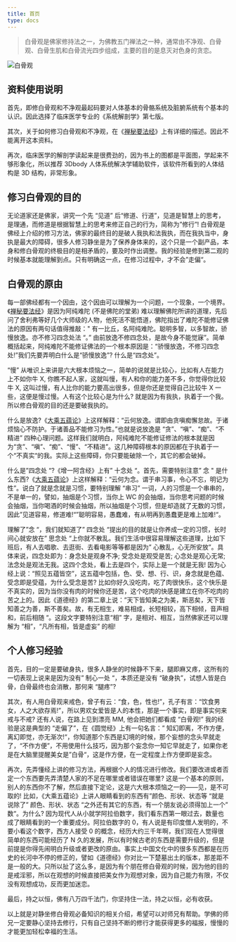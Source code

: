 ```yaml
---
title: 首页
type: docs
---
```

>白骨观是佛家修持法之一，为佛教五门禅法之一种，通常由不净观、白骨观、白骨生肌和白骨流光四步组成，主要的目的是息灭对色身的贪恋。

![白骨观](/bgg.png "白骨观")

## 资料使用说明

首先，即修白骨观和不净观最起码要对人体基本的骨骼系统及脏腑系统有个基本的认识。因此选择了临床医学专业的《系统解剖学》第七版。

其次，关于如何修习白骨观和不净观，在《[禅秘要法经](https://fojing.app/docs/chan_mi_yao_fa_jing/)》上有详细的描述。因此不能离开这本资料。

再次，临床医学的解剖学读起来是很费劲的，因为书上的图都是平面图，学起来不够形象化，所以推荐 3Dbody 人体系统解决学辅助软件，该软件所看到的人体结构是 3D 结构，非常形象。

## 修习白骨观的目的

无论道家还是佛家，讲究一个先 “见道” 后“修道、行道”，见道是智慧上的思考，是理通，而修道是根据智慧上的思考来修正自己的行为，简称为”修行”! 白骨观是佛经上介绍的修习方法，佛家的最终目的是破人我执和法我执，而在我执当中，身执是最大的障碍，很多人修习静坐是为了保养身体来的，这个只是一个副产品，本身和修白骨观的终极目的是相矛盾的，要及时作出调整。我的经验是修到第二观的时候基本就能理解到点。只有明确这一点，在修习过程中，才不会”走偏“。

## 白骨观的原由

每一部佛经都有一个因由，这个因由可以理解为一个问题，一个现象，一个境界。《[禅秘要法经](https://fojing.app/docs/chan_mi_yao_fa_jing/)》是因为阿纯难陀 (不是佛陀的堂弟) 难以理解佛陀所讲的道理，先后问了舍利弗等好几个大师级的人物，他死活不能悟道，佛陀指出了难陀不能修证佛法的原因有两句话值得推敲：" 有一比丘，名阿纯难陀。聪明多智，以多智故，骄慢放逸。亦不修习四念处法 “。” 由前放逸不修四念处，是故今身不能觉寐”。简单概括起来，阿纯难陀不能修证佛法的一个根本原因是：“骄慢放逸，不修习四念处!”我们先要弄明白什么是“骄慢放逸”? 什么是“四念处”。

“慢” 从唯识上来讲是六大根本烦恼之一，简单的说就是比较心，比如有人在能力上不如你牛 X, 你瞧不起人家，这就叫慢，有人和你的能力差不多，你觉得你比较牛 X, 这叫过慢，有人比你的能力要高出很多，但是你还是觉得自己比较牛 X 一些，这便是慢过慢。人有这个比较心是为什么? 就是因为有我执，执着于一个我。所以修白骨观的目的还是要破我执的。

什么是放逸?《[大乘五蕴论](https://fojing.app/docs/da_cheng_wu_yun_lun/)》上这样解释：“云何放逸。谓即由贪嗔痴懈怠故。于诸烦恼心不防护。于诸善品不能修习为性。”也就是说放逸是 “贪”、“嗔”、“痴”、“不精进” 四种心理问题。这样我们就明白，阿纯难陀不能修证修法的根本就是因为“贪”、“嗔”、“痴”、“慢”、“不精进”。这几种障碍根本的原因都在于执着于一个“不真实“的我。实际上这些障碍，你只要能破除一个，其它的都会破掉。

什么是”四念处 “?《增一阿含经》上有” 十念处 “。首先，需要特别注意” 念 " 是什么东西?《[大乘五蕴论](https://fojing.app/docs/da_cheng_wu_yun_lun/)》上这样解释：“云何为念。谓于串习事，令心不忘，明记为性”。说白了就是念就是习惯，要特别理解 “串习” 一词，人的习惯是一个串串的，不是单一的，譬如，抽烟是个习惯，当你上 WC 的会抽烟，当你思考问题的时候会抽烟，当你喝酒的时候会抽烟，所以抽烟是个习惯，但是却造就了无数的习惯， 因此”见道容易，修道难!“”聪明容易，愚蠢难，有从明再到愚蠢更是难上加难!“。

理解了”念 “，我们就知道了” 四念处 “提出的目的就是让你养成一定的习惯，长时间心就安放在” 思念处 “上你就不散乱。我们生活中很容易理解这些道理，比如下班后，有人去唱歌、去逛街、去看电影等等都是因为” 心散乱，心无所安放”。具体来说，四念处即为：身念处是观身不净; 受念处是观受是苦; 心念处是观心无常; 法念处是观法无我。这四个念处，看上去是四个，实际上是一个就是无我! 因为心经上说：“照见五蕴皆空”，这五蕴中包括，色、受、想、行、识，身念就是色蕴、受念即是受蕴，为什么受念是苦? 比如你好久没吃肉，吃了肉很快乐，这个快乐是不真实的，因为当你没有肉的时候你还是苦，这个吃肉的快感是建立在你不吃肉的苦之上的。因此《道德经》的第二章上说：”天下皆知美之为美，斯恶矣，天下皆知善之为善，斯不善矣。故，有无相生，难易相成，长短相较，高下相倾，音声相和，前后相随 “。这段文字要特别注意“相” 字，是相对、相互，当然佛家还可以理解为 “相”，“凡所有相，皆是虚妄” 的相!

## 个人修习经验

首先，目的一定是要破身执，很多人静坐的时候静不下来，腿即麻又疼，这所有的一切表现上说来是因为没有” 制心一处 “，本质还是没有 “破身执”，试想人皆是白骨，白骨最终也会消散，那何来 “腿疼”?

其次，有人用白骨观来戒色，曾子有云：“食，色，性也!”，孔子有言：“饮食男女，人之大欲存焉!”，所以男欢女爱皆是人的本性，那是一个事实，即是事实何来戒与不戒? 还有人说，在路上见到漂亮 MM, 他会把她们都看成 “白骨观!” 我的经验是这是典型的 “走偏了”，在《圆觉经》上有一句名言：” 知幻即离，不作方便，离幻即觉，亦无渐次!“，你知道那个东西是幻境的时候，那个妄想的念头早就走了，“不作方便”，不用使用什么技巧，因为那个妄念你一知它早就走了，如果你老是在大脑里提醒美女是”白骨“，这是作方便，在一定程度上作方便即是妄念。

再次，先弄懂经上讲的修习方法，再根据个人的情况进行修改。我们要改进或者否定一个东西要先弄清楚人家的不足在哪里或者错误在哪里? 这是一个基本的原则，别人的东西你不了解，然后直接下定论，这是六大根本烦恼之一的——见，是不可取的! 比如，《大乘五蕴论》上讲人眼睛看到的东西有”颜色、形状、状态等 “就是说除了” 颜色、形状、状态 “之外还有其它的东西，有一个朋友说必须得加上一个” 数“。为什么? 因为现代人从小就学阿拉伯数字，我们看东西第一眼过去，数量也成了眼睛看到的一个重要成分。阿拉伯数字的 0，有人说是有印度僧人发明的，不要小看这个数字，西方人接受 0 的概念，经历大约三千年啊，我们现在人觉得很简单的东西可能经历了 N 久的发展，所以有时候古老的东西是需要升级的，但是前提是你得先闹明白升级或者更改的原由。事实上中国文化中的很多东西都是在历史的长河中不停的修正的，譬如《道德经》你对比一下楚墓出土的版本，那差距不是一般的大。只所以扯了这么多，是因为有个朋在修白骨观的时候，因为他的目的是戒淫邪，所以在观想的时候直接把美女作为观想对象，因为自己能力有限，不仅没有观想成功，反而更加迷恋。

最后，持之以恒，佛有八万四千法门，你坚持住一法，持之以恒，必有收获。

以上就是对静坐修白骨观必备知识的相关介绍，希望可以对师兄有帮助。学佛的师兄一定要静心坚持去修行，只有自己坚持不断的修行才能获得更多的福报，慢慢的才能更加轻松幸福的生活。